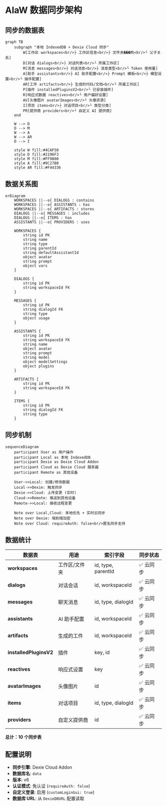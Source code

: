 # AIaW 数据同步架构

## 同步的数据表

```mermaid
graph TB
    subgraph "本地 IndexedDB + Dexie Cloud 同步"
        W[工作区 workspaces<br/>├ 工作区信息<br/>├ 文件夹���构<br/>└ 父子关系]
        D[对话 dialogs<br/>├ 对话列表<br/>└ 所属工作区]
        M[消息 messages<br/>├ 对话消息<br/>├ 消息类型<br/>└ Token 使用量]
        A[助手 assistants<br/>├ AI 助手配置<br/>├ Prompt 模板<br/>├ 模型设置<br/>└ 插件配置]
        AR[工件 artifacts<br/>├ 生成的代码/文档<br/>└ 所属工作区]
        P[插件 installedPluginsV2<br/>└ 已安装插件]
        R[响应式数据 reactives<br/>└ 用户偏好设置]
        AV[头像图片 avatarImages<br/>└ 头像资源]
        I[项目 items<br/>├ 对话项目<br/>└ 类型分类]
        PR[提供商 providers<br/>└ 自定义 AI 提供商]
    end

    W --> D
    D --> M
    W --> A
    W --> AR
    D --> I

    style W fill:#4CAF50
    style D fill:#2196F3
    style M fill:#FF9800
    style A fill:#9C27B0
    style AR fill:#F44336
```

## 数据关系图

```mermaid
erDiagram
    WORKSPACES ||--o{ DIALOGS : contains
    WORKSPACES ||--o{ ASSISTANTS : has
    WORKSPACES ||--o{ ARTIFACTS : stores
    DIALOGS ||--o{ MESSAGES : includes
    DIALOGS ||--o{ ITEMS : has
    ASSISTANTS ||--o{ PROVIDERS : uses

    WORKSPACES {
        string id PK
        string name
        string type
        string parentId
        string defaultAssistantId
        object avatar
        string prompt
        object vars
    }

    DIALOGS {
        string id PK
        string workspaceId FK
    }

    MESSAGES {
        string id PK
        string dialogId FK
        string type
        object usage
    }

    ASSISTANTS {
        string id PK
        string workspaceId FK
        string name
        object avatar
        string prompt
        string model
        object modelSettings
        object plugins
    }

    ARTIFACTS {
        string id PK
        string workspaceId FK
    }

    ITEMS {
        string id PK
        string dialogId FK
        string type
    }
```

## 同步机制

```mermaid
sequenceDiagram
    participant User as 用户操作
    participant Local as 本地 IndexedDB
    participant Dexie as Dexie Cloud Addon
    participant Cloud as Dexie Cloud 服务器
    participant Remote as 其他设备

    User->>Local: 创建/修改数据
    Local->>Dexie: 触发同步
    Dexie->>Cloud: 上传变更 (实时)
    Cloud->>Remote: 推送到其他设备
    Remote->>Local: 接收远程变更

    Note over Local,Cloud: 本地优先 + 实时云同步
    Note over Dexie: 端到端加密
    Note over Cloud: requireAuth: false<br/>匿名同步支持
```

## 数据统计

| 数据表 | 用途 | 索引字段 | 同步状态 |
|--------|------|----------|----------|
| **workspaces** | 工作区/文件夹 | id, type, parentId | ✅ 云同步 |
| **dialogs** | 对话会话 | id, workspaceId | ✅ 云同步 |
| **messages** | 聊天消息 | id, type, dialogId | ✅ 云同步 |
| **assistants** | AI 助手配置 | id, workspaceId | ✅ 云同步 |
| **artifacts** | 生成的工件 | id, workspaceId | ✅ 云同步 |
| **installedPluginsV2** | 插件 | key, id | ✅ 云同步 |
| **reactives** | 响应式设置 | key | ✅ 云同步 |
| **avatarImages** | 头像图片 | id | ✅ 云同步 |
| **items** | 对话项目 | id, type, dialogId | ✅ 云同步 |
| **providers** | 自定义提供商 | id | ✅ 云同步 |

**总计：10 个同步表**

## 配置说明

- **同步引擎**: Dexie Cloud Addon
- **数据库名**: `data`
- **版本**: v6
- **认证模式**: 免认证 (`requireAuth: false`)
- **自定义登录**: 启用 (`customLoginGui: true`)
- **数据库 URL**: 从 `DexieDBURL` 配置读取
